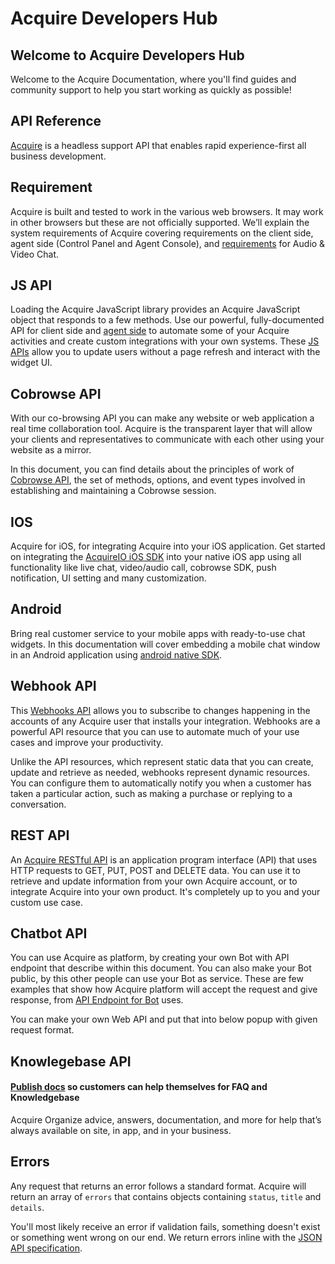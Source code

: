 # Acquire Developers Hub

## Welcome to Acquire Developers Hub

Welcome to the Acquire Documentation, where you'll find guides and community support to help you start working as quickly as possible!

## API Reference

​[Acquire](https://acquire.io/) is a headless support API that enables rapid experience-first all business development.

## Requirement

Acquire is built and tested to work in the various web browsers. It may work in other browsers but these are not officially supported. We’ll explain the system requirements of Acquire covering requirements on the client side, agent side \(Control Panel and Agent Console\), and [requirements](acquire/acquire-build-requirement/requirement-for-acquire.md) for Audio & Video Chat.

## JS API

Loading the Acquire JavaScript library provides an Acquire JavaScript object that responds to a few methods. Use our powerful, fully-documented API for client side and [agent side](js-api/backend-js-sdk/setup-backend-js-sdk.md) to automate some of your Acquire activities and create custom integrations with your own systems. These [JS APIs](js-api/js-live-chat-api/) allow you to update users without a page refresh and interact with the widget UI.   


## Cobrowse API

With our co-browsing API you can make any website or web application a real time collaboration tool. Acquire is the transparent layer that will allow your clients and representatives to communicate with each other using your website as a mirror.

In this document, you can find details about the principles of work of [Cobrowse API](co-browse-apis/acquire-co-browse/api.md), the set of methods, options, and event types involved in establishing and maintaining a Cobrowse session.  


## IOS

Acquire for iOS, for integrating Acquire into your iOS application. Get started on integrating the [AcquireIO iOS SDK](ios/sdk-setup-guide/getting-start-ios.md) into your native iOS app using all functionality like live chat, video/audio call, cobrowse SDK, push notification, UI setting and many customization. 

## Android

Bring real customer service to your mobile apps with ready-to-use chat widgets. In this documentation will cover embedding a mobile chat window in an Android application using [android native SDK](https://developer.acquire.io/android/getting-started).

## Webhook API

This [Webhooks API](webhook-api/webhooks-basic/) allows you to subscribe to changes happening in the accounts of any Acquire user that installs your integration. Webhooks are a powerful API resource that you can use to automate much of your use cases and improve your productivity.

Unlike the API resources, which represent static data that you can create, update and retrieve as needed, webhooks represent dynamic resources. You can configure them to automatically notify you when a customer has taken a particular action, such as making a purchase or replying to a conversation.

## REST API

An [Acquire RESTful API](rest-apis/oauth/authorization.md) is an application program interface \(API\) that uses HTTP requests to GET, PUT, POST and DELETE data. You can use it to retrieve and update information from your own Acquire account, or to integrate Acquire into your own product. It's completely up to you and your custom use case.

## Chatbot API

You can use Acquire as platform, by creating your own Bot with API endpoint that describe within this document. You can also make your Bot public, by this other people can use your Bot as service. These are few examples that show how Acquire platform will accept the request and give response, from [API Endpoint for Bot](chatbot-api/chat-bot/integrate-your-chatbot.md) uses. 

You can make your own Web API and put that into below popup with given request format.

## Knowlegebase API

#### [Publish docs](knowledge-base-apis/help-docs-setup/) so customers can help themselves for FAQ and Knowledgebase

Acquire Organize advice, answers, documentation, and more for help that’s always available on site, in app, and in your business.

## Errors

Any request that returns an error follows a standard format. Acquire will return an array of `errors` that contains objects containing `status`, `title` and `details`.

You'll most likely receive an error if validation fails, something doesn't exist or something went wrong on our end. We return errors inline with the [JSON API specification](http://jsonapi.org/format/#error-objects).

